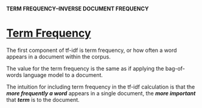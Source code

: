 #### TERM FREQUENCY–INVERSE DOCUMENT FREQUENCY
# [Term Frequency](https://www.codecademy.com/paths/build-chatbots-with-python/tracks/retrieval-based-chatbots/modules/language-and-topic-modeling-chatbots/lessons/language-model-tf-idf/exercises/term-frequency)
The first component of tf-idf is term frequency, or how often a word appears in a document within the corpus.

The value for the term frequency is the same as if applying the bag-of-words language model to a document.

The intuition for including term frequency in the tf-idf calculation is that the ***more frequently a word*** appears in a single document, the ***more important*** that ***term*** is to the document.
